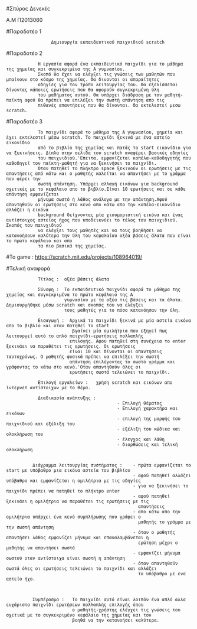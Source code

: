   
#Σπύρος Δενεκές 
  
  Α.Μ  Π2013060




#Παραδοτέο 1   
 
                     Δημιουργία εκπαιδευτικού παιχνιδιού scratch
   
   



#Παραδοτέο 2  
 
                Η εργασία αφορά ένα εκπαιδευτικό παιχνίδι για το μάθημα της χημείας και συγκεκριμένα της Α γυμνασίου.
                Σκοπό θα έχει να ελέγξει τις γνώσεις των μαθητών που μπαίνουν στο κόσμο της χημείας. Θα δινονται οι απαραίτητες 
                οδηγίες για τον τρόπο λειτουργίας του. Θα εξελίσσεται δίνοντας κάποιες ερωτήσεις που θα αφορούν συγκεκριμένη ύλη
                του μαθήματος αυτού. Θα υπάρχει διάδραση με τον μαθητή-παίκτη αφού θα πρέπει να επιλέξει την σωστή απάντηση απο τις 
                πιθανές απαντήσεις που θα δίνονται. Θα εκτελεστεί μεσω scratch.
                
                
                
#Παραδοτέο 3 
 
                Το παιχνίδι αφορά το μάθημα της Α γυμνασίου, χημεία και έχει εκτελεστεί μέσω scratch. Το παιχνίδι ξεκινά με ένα αστείο εικονίδιο
                από το βιβλίο της χημείας και πατάς το start εικονίδιο για να ξεκινήσεις. Δίπλα στην σελιδα του scratch αναφέρει βασικές οδηγίες
                του παιχνιδιού.'Επειτα, εμφανίζεται κοπέλα-καθοδηγητής που καθοδηγεί τον παίκτη-μαθητή για να ξεκινήσει το παιχνίδι.
                Οταν πατηθεί το πλήκτρο space ξεκινούν οι ερωτήσεις με τις απαντήσεις από κάτω και ο μαθητής καλείται να απαντήσει με το γράμμα που φέρει την 
                σωστή απάντηση. Υπάρχει αλλαγή εικόνων για background σχετικές με το κεφάλαιο απο το βιβλίο.Είναι 10 ερωτήσεις και σε κάθε απάντηση εμφανίζεται 
                μήνυμα σωστό ή λάθος ανάλογα με την απάντηση.Αφού απαντηθούν οι ερωτήσεις στο κενό απο κάτω απο την κοπέλα-εικονίδιο αλλάζει η εικόνα 
                background δείχνοντας μία χιουμοριστική εικόνα και ένας αντίστοιχος αστείος ήχος που υποδεικνύει το τέλος του παινχιδιού. Σκοπός του παινχιδιού 
                να ελέγξει τους μαθητές και να τους βοηθήσει να κατανοήσουν καλύτερα την ύλη του κεφαλαίου οξέα βάσεις άλατα που είναι το πρώτο κεφάλαιο και απο
                τα πιο βασικά της χημείας.
                
                
#Το game : 
https://scratch.mit.edu/projects/108964019/               
                
                
#Τελική αναφορά    
                              
                Τίτλος :  οξέα βάσεις άλατα
                
                Σύνοψη :  Το εκπαιδευτικό παιχνίδι αφορά το μάθημα της χημείας και συγκεκριμένα το πρώτο κεφάλαιο της Α
                          γυμνασίου με τα οξέα τις βάσεις και τα άλατα. Δημιουργήθηκε μέσω scratch και σκοπός του να ελέγξει
                          τους μαθητές για το πόσο κατανόησαν την ύλη.
                
                Εισαγωγή :  Αρχικά το παιχνίδι ξεκινά με μία αστεία εικόνα απο το βιβλίο και οταν πατηθεί το start 
                             βγαίνει μία ομιλήτρια που εξηγεί πως λειτουργεί αυτό το απλό παιχνίδι-ερωτήσεις πολλαπλής     
                            επιλογής. Αφου πατηθεί στη συνέχεια το enter ξεκινάει να παραθέτει τις ερωτήσεις. Οι ερωτήσεις 
                            είναι 10 και δίνονται οι απαντήσεις ταυτοχρόνως. Ο μαθητής φυσικά πρέπει να επιλέξει την σωστή 
                            απάντηση επιλέγοντας το σωστό γράμμα και γράφοντας το κάτω στο κενό.'Οταν απαντηθούν όλες οι 
                            ερωτήσεις σωστά τελειώνει το παιχνίδι.
                            
                Επιλογή εργαλείων :   χρήση scratch και εικόνων απο ίντερνετ αντίστοιχων με το θέμα.
                
                Διαδικασία ανάπτυξης :   
                                              - Επιλογή θέματος 
                                              - Επιλογή χαρακτήρα και εικόνων
                                              - επιλογή της μορφής του παιχνιδιού και εξέλιξη του
                                              - εξέλιξη του κώδικα και ολοκλήρωση του
                                              - έλεγχος και λάθη
                                              - διορθώσεις και τελική ολοκλήρωση
                                              
                                              
              Διάγραμμα λειτουργίας συστήματος :    - πρώτα εμφανίζεται το start με υπόβαθρο μια εικόνα αστεία του βιβλίου
                                                    - αφού πατηθεί αλλάζει υπόβαθρο και εμφανίζεται η ομιλήτρια με τις οδηγίες
                                                    - για να ξεκινήσει το παιχνίδι πρέπει να πατηθεί το πλήκτρο enter
                                                    - αφού πατηθεί ξεκινάει η ομιλήτρια να παραθέτει τις ερωτήσεις με τις 
                                                      απαντήσεις
                                                    - απο κάτω απο την ομιλήτρια υπάρχει ένα κενό συμπλήρωσης που γράφει ο 
                                                      μαθητής το γράμμα με την σωστή απάντηση
                                                    - όταν ο μαθητής απαντήσει λάθος εμφανίζει μήνυμα και επαναλαμβάνεται η 
                                                      ερώτηση μέχρι ο μαθητής να απαντήσει σωστά
                                                    - εμφανίζει μήνυμα σωστού οταν αντίστοιχα είναι σωστή η απάντηση
                                                    - όταν απαντηθούν σωστά όλες οι ερωτήσεις τελειώνει το παιχνίδι και αλλάζει
                                                      το υπόβαθρο με ενα αστείο ήχο.
                                                      
                                                      
                                                      
              Συμπέρασμα :   Το παιχνίδι αυτό είναι λοιπόν ένα απλό αλλα ευχάριστο παιχνίδι ερωτήσεων πολλαπλής επιλογής όπου
                             ο μαθητής-χρήστης ελέγχει τις γνώσεις του σχετικά με το συγκεκριμένο κεφάλαιο της χημείας και τον 
                             βοηθά να την κατανοήσει καλύτερα.
